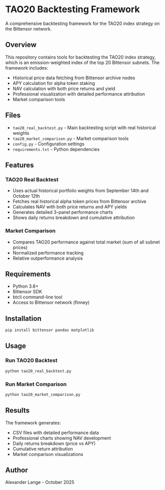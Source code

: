 # TAO20 Backtesting Framework

A comprehensive backtesting framework for the TAO20 index strategy on the Bittensor network.

## Overview

This repository contains tools for backtesting the TAO20 index strategy, which is an emission-weighted index of the top 20 Bittensor subnets. The framework includes:

- Historical price data fetching from Bittensor archive nodes
- APY calculation for alpha token staking
- NAV calculation with both price returns and yield
- Professional visualization with detailed performance attribution
- Market comparison tools

## Files

- `tao20_real_backtest.py` - Main backtesting script with real historical weights
- `tao20_market_comparison.py` - Market comparison tools
- `config.py` - Configuration settings
- `requirements.txt` - Python dependencies

## Features

### TAO20 Real Backtest
- Uses actual historical portfolio weights from September 14th and October 12th
- Fetches real historical alpha token prices from Bittensor archive
- Calculates NAV with both price returns and APY yields
- Generates detailed 3-panel performance charts
- Shows daily returns breakdown and cumulative attribution

### Market Comparison
- Compares TAO20 performance against total market (sum of all subnet prices)
- Normalized performance tracking
- Relative outperformance analysis

## Requirements

- Python 3.8+
- Bittensor SDK
- btcli command-line tool
- Access to Bittensor network (finney)

## Installation

```bash
pip install bittensor pandas matplotlib
```

## Usage

### Run TAO20 Backtest
```bash
python tao20_real_backtest.py
```

### Run Market Comparison
```bash
python tao20_market_comparison.py
```

## Results

The framework generates:
- CSV files with detailed performance data
- Professional charts showing NAV development
- Daily returns breakdown (price vs APY)
- Cumulative return attribution
- Market comparison visualizations

## Author

Alexander Lange - October 2025